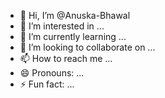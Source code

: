 - 👋 Hi, I’m @Anuska-Bhawal
- 👀 I’m interested in ...
- 🌱 I’m currently learning ...
- 💞️ I’m looking to collaborate on ...
- 📫 How to reach me ...
- 😄 Pronouns: ...
- ⚡ Fun fact: ...

<!---
Anuska-Bhawal/Anuska-Bhawal is a ✨ special ✨ repository because its `README.md` (this file) appears on your GitHub profile.
You can click the Preview link to take a look at your changes.
--->
